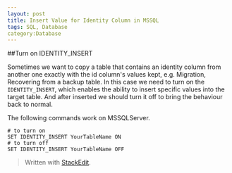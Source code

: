 ```yaml
---
layout: post
title: Insert Value for Identity Column in MSSQL
tags: SQL, Database
category:Database
---
```


##Turn on IDENTITY_INSERT

Sometimes we want to copy a table that contains an identity column from another one exactly with the id column's values kept, e.g. Migration, Recovering from a backup table. In this case we need to turn on the `IDENTITY_INSERT`, which enables the ability to insert specific values into the target table. And after inserted we should turn it off to bring the behaviour back to normal.

The following commands work on MSSQLServer.

    # to turn on
    SET IDENTITY_INSERT YourTableName ON
    # to turn off
    SET IDENTITY_INSERT YourTableName OFF

> Written with [StackEdit](https://stackedit.io/).